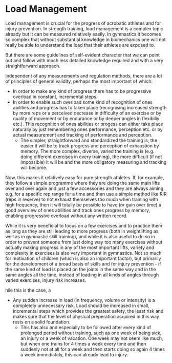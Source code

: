 # Load Management

Load management is crucial for the progress of acrobatic athletes and for injury prevention. In strength training, load management is a complex topic already but it can be measured relatively easily. In gymnastics it becomes so complex that without substantial knowledge in biomechanics one will not really be able to understand the load that their athletes are exposed to. 

But there are some guidelines of self-evident character that we can point out and follow with much less detailed knowledge required and with a very straightforward approach. 

Independent of any measurements and regulation methods, there are a lot of principles of general validity, perhaps the most important of which: 

* In order to make any kind of progress there has to be progressive overload in constant, incremental steps. 
* In order to enable such overload some kind of recognition of ones abilities and progress has to taken place (recognising increased strength by more reps or a perceived decrease in difficulty of an exercise or by quality of movement or by endurance or by deeper angles in flexibiliy etc.). This recognition of ones abilities or progess can either take place naturally by just remembering ones performance, perception etc. or by actual measurement and tracking of performance and perception.
  * The simpler, straightforward and standardized the training is, the easier it will be to track progress and perception of exhaustion by memory. The more complex, diverse, varied the training is (e.g. doing different exercises in every training), the more difficult (if not impossible) it will be and the more obligatory measuring and tracking will become. 

Now, this makes it relatively easy for pure strength athletes. If, for example, they follow a simple programme where they are doing the same main lifts over and over again and just a few accessories and they are always aiming e.g. for a specific rep range for a time and then use a simple method like RIR (reps in reserve) to not exhaust themselves too much when training with high frequency, then it will totally be possible to have (or gain over time) a good overview of ones abilities and track ones progress by memory, enabling progressive overload without any written record. 

While it is very beneficial to focus on a few exercises and to practice them as long as they are still leading to more progress (both in weightlifting as well as in gymnastic skill training), and while it is also useful to do so in order to prevent someone from just doing way too many exercises without actually making progress in any of the most important lifts, variety and complexity in exercises is also very important in gymnastics. Not so much for motivation of children (which is also an important factor), but primarily for the development of a broad basis of skills and for injury prevention - if the same kind of load is placed on the joints in the same way and in the same angles all the time, instead of loading in all kinds of angles through varied exercises, injury risk increases. 



hile this is the case, a

* Any sudden increase in load (in frequency, volume or intensity) is a completely unnecessary risk. Load should be increased in small, incremental steps which provides the greatest safety, the least risk and makes sure that the level of physical preperation acquired in this way rests on a solid foundation.
  * This has also and especially to be followed after every kind of prolonged period without training, such as one week of being sick, an injury or a week of vacation. One week may not seem like much, but when one trains for 4 times a week every time and then suddenly not at all for a week and then starts doing so again 4 times a week immediately, this can already lead to injury. 


